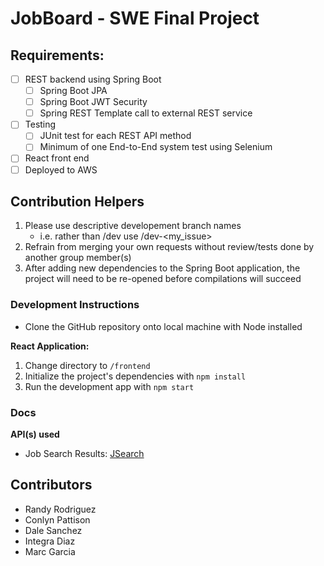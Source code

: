 # JobBoard - SWE Final Project

## Requirements:
- [ ] REST backend using Spring Boot
  - [ ] Spring Boot JPA
  - [ ] Spring Boot JWT Security
  - [ ] Spring REST Template call to external REST service
- [ ] Testing
  - [ ] JUnit test for each REST API method
  - [ ] Minimum of one End-to-End system test using Selenium
- [ ] React front end
- [ ] Deployed to AWS

## Contribution Helpers
1. Please use descriptive developement branch names
    - i.e. rather than /dev use /dev-\<my_issue>
2. Refrain from merging your own requests without review/tests done by another group member(s)
3. After adding new dependencies to the Spring Boot application, the project will need to be re-opened before compilations will succeed

### Development Instructions
- Clone the GitHub repository onto local machine with Node installed

**React Application:**
1. Change directory to `/frontend`
2. Initialize the project's dependencies with `npm install`
3. Run the development app with `npm start`

### Docs
**API(s) used**
- Job Search Results: [JSearch](https://rapidapi.com/letscrape-6bRBa3QguO5/api/jsearch)

## Contributors
- Randy Rodriguez
- Conlyn Pattison
- Dale Sanchez
- Integra Diaz
- Marc Garcia